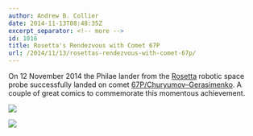 ```yaml
---
author: Andrew B. Collier
date: 2014-11-13T08:48:35Z
excerpt_separator: <!-- more -->
id: 1016
title: Rosetta's Rendezvous with Comet 67P
url: /2014/11/13/rosettas-rendezvous-with-comet-67p/
---
```


On 12 November 2014 the Philae lander from the [Rosetta](http://en.wikipedia.org/wiki/Rosetta_(spacecraft)) robotic space probe successfully landed on comet [67P/Churyumov–Gerasimenko](http://en.wikipedia.org/wiki/67P/Churyumov%E2%80%93Gerasimenko). A couple of great comics to commemorate this momentous achievement.

<!--more-->

[<img src="/img/2014/11/oatmeal-comet.png">](http://theoatmeal.com/blog/comet)

[<img src="/img/2014/11/xkcd-comet.png">](http://xkcd.com/1446/)